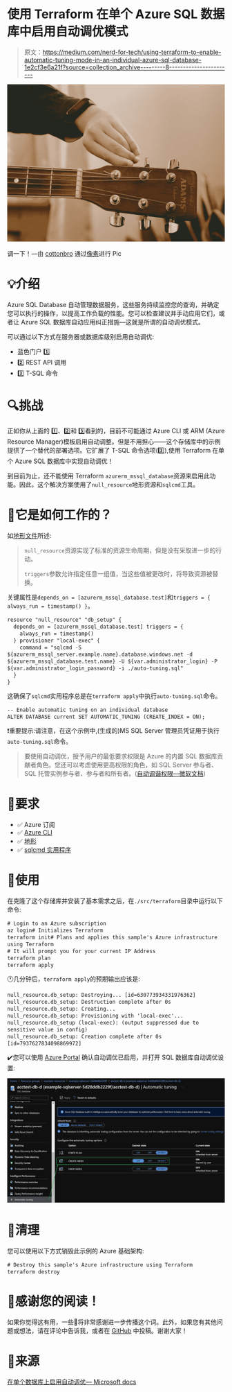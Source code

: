 # 使用 Terraform 在单个 Azure SQL 数据库中启用自动调优模式

> 原文：<https://medium.com/nerd-for-tech/using-terraform-to-enable-automatic-tuning-mode-in-an-individual-azure-sql-database-1e2cf3e6a21f?source=collection_archive---------8----------------------->

![](img/c866b75481e4453f8db19e8a31a9c913.png)

调一下！—由 [cottonbro](https://www.pexels.com/nl-nl/@cottonbro?utm_content=attributionCopyText&utm_medium=referral&utm_source=pexels) 通过[像素](https://www.pexels.com/nl-nl/foto/hand-gezichtsloos-muziek-musicus-4708867/?utm_content=attributionCopyText&utm_medium=referral&utm_source=pexels)进行 Pic

# 💡介绍

Azure SQL Database 自动管理数据服务，这些服务持续监控您的查询，并确定您可以执行的操作，以提高工作负载的性能。您可以检查建议并手动应用它们，或者让 Azure SQL 数据库自动应用纠正措施—这就是所谓的自动调优模式。

可以通过以下方式在服务器或数据库级别启用自动调优:

*   蓝色门户 1️⃣
*   2️⃣ REST API 调用
*   3️⃣ T-SQL 命令

# 🔍挑战

正如你从上面的 1️⃣、2️⃣和 3️⃣看到的，目前不可能通过 Azure CLI 或 ARM (Azure Resource Manager)模板启用自动调整。但是不用担心——这个存储库中的示例提供了一个替代的部署选项。它扩展了 T-SQL 命令选项(3️⃣),使用 Terraform 在单个 Azure SQL 数据库中实现自动调优！

到目前为止，还不能使用 Terraform `azurerm_mssql_database`资源来启用此功能。因此，这个解决方案使用了`null_resource`地形资源和`sqlcmd`工具。

# 🔧它是如何工作的？

如[地形文件](https://registry.terraform.io/providers/hashicorp/null/latest/docs/resources/resource)所述:

> `null_resource`资源实现了标准的资源生命周期，但是没有采取进一步的行动。
> 
> `triggers`参数允许指定任意一组值，当这些值被更改时，将导致资源被替换。

关键属性是`depends_on = [azurerm_mssql_database.test]`和`triggers = { always_run = timestamp() }`。

```
resource "null_resource" "db_setup" {
  depends_on = [azurerm_mssql_database.test] triggers = {
    always_run = timestamp()
  } provisioner "local-exec" {
    command = "sqlcmd -S ${azurerm_mssql_server.example.name}.database.windows.net -d ${azurerm_mssql_database.test.name} -U ${var.administrator_login} -P ${var.administrator_login_password} -i ./auto-tuning.sql"
  }
}
```

这确保了`sqlcmd`实用程序总是在`terraform apply`中执行`auto-tuning.sql`命令。

```
-- Enable automatic tuning on an individual database
ALTER DATABASE current SET AUTOMATIC_TUNING (CREATE_INDEX = ON);
```

❗重要提示:请注意，在这个示例中,(生成的)MS SQL Server 管理员凭证用于执行`auto-tuning.sql`命令。

> 要使用自动调优，授予用户的最低要求权限是 Azure 的内置 SQL 数据库贡献者角色。您还可以考虑使用更高权限的角色，如 SQL Server 参与者、SQL 托管实例参与者、参与者和所有者。([自动调谐权限—微软文档](https://docs.microsoft.com/en-us/azure/azure-sql/database/automatic-tuning-enable#permissions))

# 📝要求

*   ✅ Azure 订阅
*   ✅ [Azure CLI](https://docs.microsoft.com/en-us/cli/azure/install-azure-cli)
*   ✅ [地形](https://learn.hashicorp.com/tutorials/terraform/install-cli)
*   ✅ [sqlcmd 实用程序](https://docs.microsoft.com/en-us/sql/tools/sqlcmd-utility?view=azuresqldb-current)

# 🔧使用

在克隆了这个存储库并安装了基本需求之后，在`./src/terraform`目录中运行以下命令:

```
# Login to an Azure subscription
az login# Initializes Terraform
terraform init# Plans and applies this sample's Azure infrastructure using Terraform
# It will prompt you for your current IP Address
terraform plan
terraform apply
```

🕐几分钟后，`terraform apply`的预期输出应该是:

```
null_resource.db_setup: Destroying... [id=630773934331976362]
null_resource.db_setup: Destruction complete after 0s
null_resource.db_setup: Creating...
null_resource.db_setup: Provisioning with 'local-exec'...
null_resource.db_setup (local-exec): (output suppressed due to sensitive value in config)
null_resource.db_setup: Creation complete after 0s [id=7937627834098869972]
```

✔️您可以使用 [Azure Portal](https://portal.azure.com/) 确认自动调优已启用，并打开 SQL 数据库自动调优设置:

![](img/3b46b23299663a2a61b19b2e9bdeeeec.png)

# 🚿清理

您可以使用以下方式销毁此示例的 Azure 基础架构:

```
# Destroy this sample's Azure infrastructure using Terraform
terraform destroy
```

# 💙感谢您的阅读！

如果你觉得这有用，一些👏将非常感谢进一步传播这个词。此外，如果您有其他问题或想法，请在评论中告诉我，或者在 [GitHub](https://github.com/CarlosSardo/terraform-azure-sql-automatic-tuning) 中投稿。谢谢大家！

# 📗来源

[在单个数据库上启用自动调优— Microsoft docs](https://docs.microsoft.com/en-us/azure/azure-sql/database/automatic-tuning-enable#enable-automatic-tuning-on-an-individual-database)